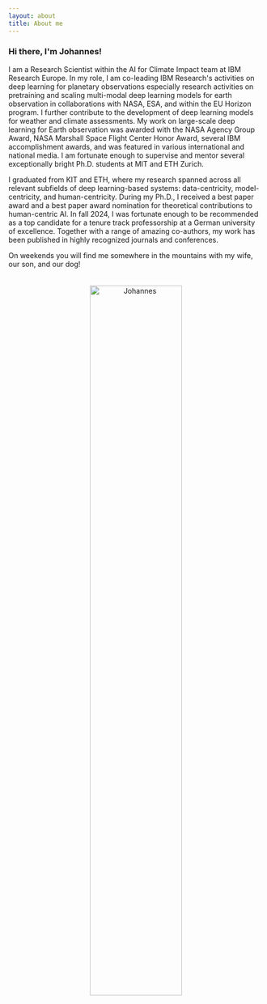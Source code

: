 ```yaml
---
layout: about
title: About me
---
```


### Hi there, I'm Johannes!

I am a Research Scientist within the AI for Climate Impact team at IBM Research Europe. In my role, I am co-leading IBM Research's activities on deep learning for planetary observations especially research activities on pretraining and scaling multi-modal deep learning models for earth observation in collaborations with NASA, ESA, and within the EU Horizon program. I further contribute to the development of deep learning models for weather and climate assessments. My work on large-scale deep learning for Earth observation was awarded with the NASA Agency Group Award, NASA Marshall Space Flight Center Honor Award, several IBM accomplishment awards, and was featured in various international and national media. I am fortunate enough to supervise and mentor several exceptionally bright Ph.D. students at MIT and ETH Zurich.

I graduated from KIT and ETH, where my research spanned across all relevant subfields of deep learning-based systems: data-centricity, model-centricity, and human-centricity. During my Ph.D., I received a best paper award and a best paper award nomination for theoretical contributions to human-centric AI. In fall 2024, I was fortunate enough to be recommended as a top candidate for a tenure track professorship at a German university of excellence. Together with a range of amazing co-authors, my work has been published in highly recognized journals and conferences.

On weekends you will find me somewhere in the mountains with my wife, our son, and our dog! 

<p style="text-align:center;">
<img src="https://raw.githubusercontent.com/jhnnsjkbk/jhnnsjkbk.github.io/master/assets/images/banners/coffee.png"
     alt="Johannes"
     width="60%" height="60%"
     style="margin-top: 20px;" />
